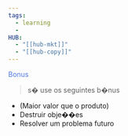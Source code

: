 ```yaml
---
tags:
  - learning
  - 
HUB:
  - "[[hub-mkt]]"
  - "[[hub-copy]]"
---
```


<font color = #4e79e5 >Bonus</font>
> s� use os seguintes b�nus
- (Maior valor que o produto)
- Destruir obje��es
- Resolver um problema futuro